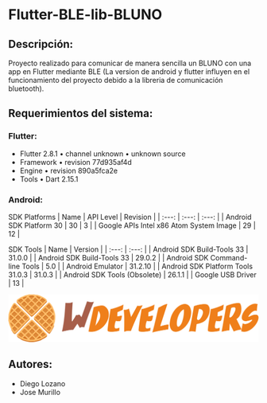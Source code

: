 # Flutter-BLE-lib-BLUNO
## Descripción:
Proyecto realizado para comunicar de manera sencilla un BLUNO con una app en Flutter mediante BLE (La version de android y flutter influyen en el funcionamiento del proyecto debido a la libreria de comunicación bluetooth).

## Requerimientos del sistema:

### Flutter:
- Flutter 2.8.1 • channel unknown • unknown source
- Framework • revision 77d935af4d
- Engine • revision 890a5fca2e
- Tools • Dart 2.15.1

### Android:
SDK Platforms
| Name                                    | API Level | Revision |
| :---:                                   | :---:     | :---:    |
| Android SDK Platform 30                 | 30        | 3        |
| Google APIs Intel x86 Atom System Image | 29        | 12       |

SDK Tools
| Name                                    | Version |
| :---:                                   | :---:   |
| Android SDK Build-Tools 33              | 31.0.0  |
| Android SDK Build-Tools 33              | 29.0.2  |
| Android SDK Command-line Tools          | 5.0     |
| Android Emulator                        | 31.2.10 |
| Android SDK Platform Tools 31.0.3       | 31.0.3  |
| Android SDK Tools (Obsolete)            | 26.1.1  |
| Google USB Driver                       | 13      |

![Wdevelopers logo](wdevelopers.png)

## Autores:
- Diego Lozano
- Jose Murillo
